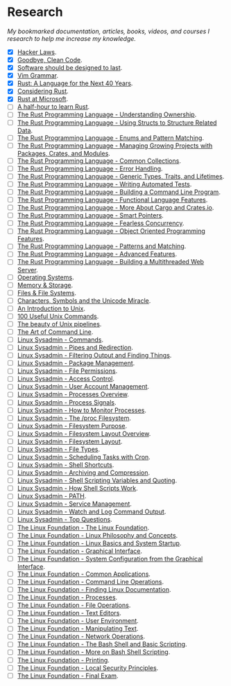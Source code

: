 # Research

_My bookmarked documentation, articles, books, videos, and courses I research to help me increase my knowledge._

- [x] [Hacker Laws](https://github.com/dwmkerr/hacker-laws).
- [x] [Goodbye, Clean Code](https://overreacted.io/goodbye-clean-code/).
- [x] [Software should be designed to last](https://adlrocha.substack.com/p/adlrocha-software-should-be-designed).
- [x] [Vim Grammar](http://takac.github.io/2013/01/30/vim-grammar/).
- [x] [Rust: A Language for the Next 40 Years](https://invidio.us/watch?v=A3AdN7U24iU).
- [x] [Considering Rust](https://invidio.us/watch?v=DnT-LUQgc7s).
- [x] [Rust at Microsoft](https://invidio.us/watch?v=NQBVUjdkLAA).
- [ ] [A half-hour to learn Rust](https://fasterthanli.me/blog/2020/a-half-hour-to-learn-rust/).
- [ ] [The Rust Programming Language - Understanding Ownership](https://doc.rust-lang.org/book/ch04-00-understanding-ownership.html).
- [ ] [The Rust Programming Language - Using Structs to Structure Related Data](https://doc.rust-lang.org/book/ch05-00-structs.html).
- [ ] [The Rust Programming Language - Enums and Pattern Matching](https://doc.rust-lang.org/book/ch06-00-enums.html).
- [ ] [The Rust Programming Language - Managing Growing Projects with Packages, Crates, and Modules](https://doc.rust-lang.org/book/ch07-00-managing-growing-projects-with-packages-crates-and-modules.html).
- [ ] [The Rust Programming Language - Common Collections](https://doc.rust-lang.org/book/ch08-00-common-collections.html).
- [ ] [The Rust Programming Language - Error Handling](https://doc.rust-lang.org/book/ch09-00-error-handling.html).
- [ ] [The Rust Programming Language - Generic Types, Traits, and Lifetimes](https://doc.rust-lang.org/book/ch10-00-generics.html).
- [ ] [The Rust Programming Language - Writing Automated Tests](https://doc.rust-lang.org/book/ch11-00-testing.html).
- [ ] [The Rust Programming Language - Building a Command Line Program](https://doc.rust-lang.org/book/ch12-00-an-io-project.html).
- [ ] [The Rust Programming Language - Functional Language Features](https://doc.rust-lang.org/book/ch13-00-functional-features.html).
- [ ] [The Rust Programming Language - More About Cargo and Crates.io](https://doc.rust-lang.org/book/ch14-00-more-about-cargo.html).
- [ ] [The Rust Programming Language - Smart Pointers](https://doc.rust-lang.org/book/ch15-00-smart-pointers.html).
- [ ] [The Rust Programming Language - Fearless Concurrency](https://doc.rust-lang.org/book/ch16-00-concurrency.html).
- [ ] [The Rust Programming Language - Object Oriented Programming Features](https://doc.rust-lang.org/book/ch17-00-oop.html).
- [ ] [The Rust Programming Language - Patterns and Matching](https://doc.rust-lang.org/book/ch18-00-patterns.html).
- [ ] [The Rust Programming Language - Advanced Features](https://doc.rust-lang.org/book/ch19-00-advanced-features.html).
- [ ] [The Rust Programming Language - Building a Multithreaded Web Server](https://doc.rust-lang.org/book/ch20-00-final-project-a-web-server.html).
- [ ] [Operating Systems](https://invidio.us/watch?v=26QPDBe-NB8).
- [ ] [Memory & Storage](https://invidio.us/watch?v=TQCr9RV7twk).
- [ ] [Files & File Systems](https://invidio.us/watch?v=KN8YgJnShPM).
- [ ] [Characters, Symbols and the Unicode Miracle](https://invidio.us/watch?v=MijmeoH9LT4).
- [ ] [An Introduction to Unix](http://oliverelliott.org/article/computing/tut_unix/).
- [ ] [100 Useful Unix Commands](http://oliverelliott.org/article/computing/ref_unix/).
- [ ] [The beauty of Unix pipelines](https://prithu.xyz/posts/unix-pipeline/).
- [ ] [The Art of Command Line](https://github.com/jlevy/the-art-of-command-line).
- [ ] [Linux Sysadmin - Commands](https://invidio.us/watch?v=Lbh8Bh_SEzU).
- [ ] [Linux Sysadmin - Pipes and Redirection](https://invidio.us/watch?v=-Z5tCri-QlI).
- [ ] [Linux Sysadmin - Filtering Output and Finding Things](https://invidio.us/watch?v=nLa6jAbULe8).
- [ ] [Linux Sysadmin - Package Management](https://invidio.us/watch?v=8P-Vek7Vtgg).
- [ ] [Linux Sysadmin - File Permissions](https://invidio.us/watch?v=8SkN7UofOww).
- [ ] [Linux Sysadmin - Access Control](https://invidio.us/watch?v=WhCIuGjhH-0).
- [ ] [Linux Sysadmin - User Account Management](https://invidio.us/watch?v=UN1QB5BIvps).
- [ ] [Linux Sysadmin - Processes Overview](https://invidio.us/watch?v=ls5cGi12kGw).
- [ ] [Linux Sysadmin - Process Signals](https://invidio.us/watch?v=lP7xoqkqDZQ).
- [ ] [Linux Sysadmin - How to Monitor Processes](https://invidio.us/watch?v=vsEJz9aKGKU).
- [ ] [Linux Sysadmin - The /proc Filesystem](https://invidio.us/watch?v=0XdjODvsRN8).
- [ ] [Linux Sysadmin - Filesystem Purpose](https://invidio.us/watch?v=ar37viZGQwk).
- [ ] [Linux Sysadmin - Filesystem Layout Overview](https://invidio.us/watch?v=svh8sSuz5BI).
- [ ] [Linux Sysadmin - Filesystem Layout](https://invidio.us/watch?v=TG5YJe9camA).
- [ ] [Linux Sysadmin - File Types](https://invidio.us/watch?v=EDgkcvOoY8A).
- [ ] [Linux Sysadmin - Scheduling Tasks with Cron](https://invidio.us/watch?v=8j0SWYNglcw).
- [ ] [Linux Sysadmin - Shell Shortcuts](https://invidio.us/watch?v=C-AQAJXdoS8).
- [ ] [Linux Sysadmin - Archiving and Compression](https://invidio.us/watch?v=tSRlNwaUgPQ).
- [ ] [Linux Sysadmin - Shell Scripting Variables and Quoting](https://invidio.us/watch?v=MYWvVgIL_Ys).
- [ ] [Linux Sysadmin - How Shell Scripts Work](https://invidio.us/watch?v=U2_MvxnqLRE).
- [ ] [Linux Sysadmin - PATH](https://invidio.us/watch?v=rJMFxIbDe-g).
- [ ] [Linux Sysadmin - Service Management](https://invidio.us/watch?v=JX2lxKJC6yI).
- [ ] [Linux Sysadmin - Watch and Log Command Output](https://invidio.us/watch?v=09v8vDOpdYo).
- [ ] [Linux Sysadmin - Top Questions](https://invidio.us/watch?v=l0QGLMwR-lY).
- [ ] [The Linux Foundation - The Linux Foundation](https://training.linuxfoundation.org/training/introduction-to-linux/).
- [ ] [The Linux Foundation - Linux Philosophy and Concepts](https://training.linuxfoundation.org/training/introduction-to-linux/).
- [ ] [The Linux Foundation - Linux Basics and System Startup](https://training.linuxfoundation.org/training/introduction-to-linux/).
- [ ] [The Linux Foundation - Graphical Interface](https://training.linuxfoundation.org/training/introduction-to-linux/).
- [ ] [The Linux Foundation - System Configuration from the Graphical Interface](https://training.linuxfoundation.org/training/introduction-to-linux/).
- [ ] [The Linux Foundation - Common Applications](https://training.linuxfoundation.org/training/introduction-to-linux/).
- [ ] [The Linux Foundation - Command Line Operations](https://training.linuxfoundation.org/training/introduction-to-linux/).
- [ ] [The Linux Foundation - Finding Linux Documentation](https://training.linuxfoundation.org/training/introduction-to-linux/).
- [ ] [The Linux Foundation - Processes](https://training.linuxfoundation.org/training/introduction-to-linux/).
- [ ] [The Linux Foundation - File Operations](https://training.linuxfoundation.org/training/introduction-to-linux/).
- [ ] [The Linux Foundation - Text Editors](https://training.linuxfoundation.org/training/introduction-to-linux/).
- [ ] [The Linux Foundation - User Environment](https://training.linuxfoundation.org/training/introduction-to-linux/).
- [ ] [The Linux Foundation - Manipulating Text](https://training.linuxfoundation.org/training/introduction-to-linux/).
- [ ] [The Linux Foundation - Network Operations](https://training.linuxfoundation.org/training/introduction-to-linux/).
- [ ] [The Linux Foundation - The Bash Shell and Basic Scripting](https://training.linuxfoundation.org/training/introduction-to-linux/).
- [ ] [The Linux Foundation - More on Bash Shell Scripting](https://training.linuxfoundation.org/training/introduction-to-linux/).
- [ ] [The Linux Foundation - Printing](https://training.linuxfoundation.org/training/introduction-to-linux/).
- [ ] [The Linux Foundation - Local Security Principles](https://training.linuxfoundation.org/training/introduction-to-linux/).
- [ ] [The Linux Foundation - Final Exam](https://training.linuxfoundation.org/training/introduction-to-linux/).
